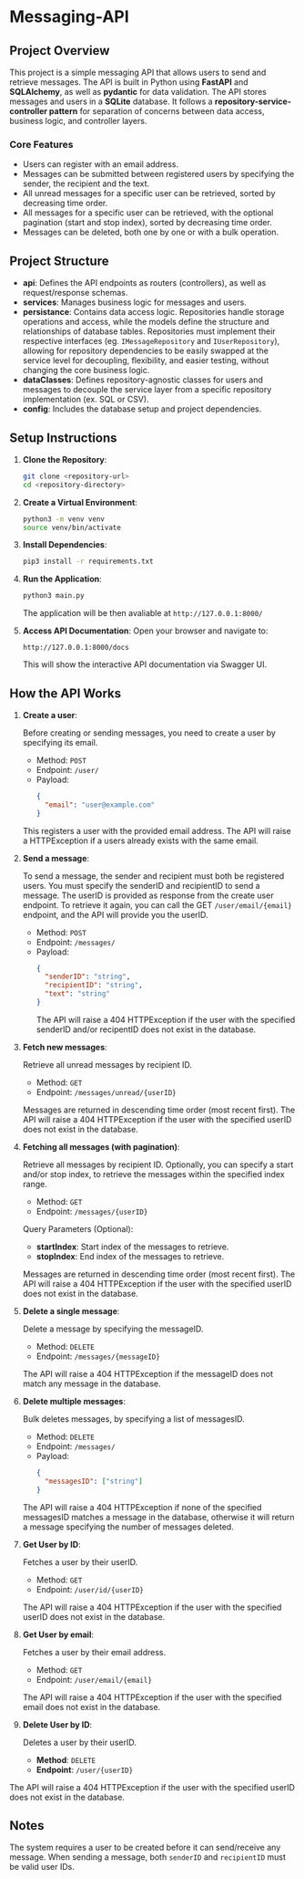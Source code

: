 # Messaging-API

## Project Overview

This project is a simple messaging API that allows users to send and retrieve messages.
The API is built in Python using **FastAPI** and **SQLAlchemy**, as well as **pydantic** for data validation. The API stores messages and users in a **SQLite** database.
It follows a **repository-service-controller pattern** for separation of concerns between data access, business logic, and controller layers.

### Core Features

- Users can register with an email address.
- Messages can be submitted between registered users by specifying the sender, the recipient and the text.
- All unread messages for a specific user can be retrieved, sorted by decreasing time order.
- All messages for a specific user can be retrieved, with the optional pagination (start and stop index), sorted by decreasing time order.
- Messages can be deleted, both one by one or with a bulk operation.

## Project Structure

- **api**: Defines the API endpoints as routers (controllers), as well as request/response schemas.
- **services**: Manages business logic for messages and users.
- **persistance**: Contains data access logic. Repositories handle storage operations and access, while the models define the structure and relationships of database tables. Repositories must implement their respective interfaces (eg. `IMessageRepository` and `IUserRepository`), allowing for repository dependencies to be easily swapped at the service level for decoupling, flexibility, and easier testing, without changing the core business logic. 
- **dataClasses**: Defines repository-agnostic classes for users and messages to decouple the service layer from a specific repository implementation (ex. SQL or CSV).
- **config**: Includes the database setup and project dependencies.

## Setup Instructions

1. **Clone the Repository**:
    ```bash
    git clone <repository-url>
    cd <repository-directory>
    ```

2. **Create a Virtual Environment**:
    ```bash
    python3 -m venv venv
    source venv/bin/activate
    ```

3. **Install Dependencies**:
    ```bash
    pip3 install -r requirements.txt
    ```

4. **Run the Application**:
    ```bash
    python3 main.py
    ```
    The application will be then avaliable at `http://127.0.0.1:8000/`
5. **Access API Documentation**:
    Open your browser and navigate to:
    ```
    http://127.0.0.1:8000/docs
    ```
    This will show the interactive API documentation via Swagger UI.

## How the API Works

1. **Create a user**:

    Before creating or sending messages, you need to create a user by specifying its email.
    - Method: `POST`
    - Endpoint: `/user/`
    - Payload:
      ```json
      {
        "email": "user@example.com"
      }
      ```
    This registers a user with the provided email address. The API will raise a HTTPException if a users already exists with the same email.

2. **Send a message**:

    To send a message, the sender and recipient must both be registered users.
    You must specify the senderID and recipientID to send a message. The userID is provided as response from the create user endpoint. To retrieve it again, you can call the GET `/user/email/{email}` endpoint, and the API will provide you the userID. 

    - Method: `POST`
    - Endpoint: `/messages/`
    - Payload:
      ```json
      {
        "senderID": "string",
        "recipientID": "string",
        "text": "string"
      }
      ```
      The API will raise a 404 HTTPException if the user with the specified senderID and/or recipentID does not exist in the database.

3. **Fetch new messages**:

    Retrieve all unread messages by recipient ID.
    - Method: `GET`
    - Endpoint: `/messages/unread/{userID}`

    Messages are returned in descending time order (most recent first). The API will raise a 404 HTTPException if the user with the specified userID does not exist in the database.
  
4. **Fetching all messages (with pagination)**:

    Retrieve all messages by recipient ID. Optionally, you can specify a start and/or stop index, to retrieve the messages within the specified index range.
    - Method: `GET`
    - Endpoint: `/messages/{userID}`

   Query Parameters (Optional):
    - **startIndex**: Start index of the messages to retrieve.
    - **stopIndex**: End index of the messages to retrieve.

   Messages are returned in descending time order (most recent first). The API will raise a 404 HTTPException if the user with the specified userID does not exist in the database.

5. **Delete a single message**:

    Delete a message by specifying the messageID.
    - Method: `DELETE`
    - Endpoint: `/messages/{messageID}`

    The API will raise a 404 HTTPException if the messageID does not match any message in the database. 

6. **Delete multiple messages**:

    Bulk deletes messages, by specifying a list of messagesID.
   
    - Method: `DELETE`
    - Endpoint: `/messages/`
    - Payload:
      ```json
      {
        "messagesID": ["string"]
      }
      ```
    The API will raise a 404 HTTPException if none of the specified messagesID matches a message in the database, otherwise it will return a message specifying the number of messages deleted. 

7. **Get User by ID**:

    Fetches a user by their userID.
    - Method: `GET`
    - Endpoint: `/user/id/{userID}`

    The API will raise a 404 HTTPException if the user with the specified userID does not exist in the database.
  
8. **Get User by email**:

    Fetches a user by their email address.
    - Method: `GET`
    - Endpoint: `/user/email/{email}`

    The API will raise a 404 HTTPException if the user with the specified email does not exist in the database.
  
9.  **Delete User by ID**:

    Deletes a user by their userID.
    - **Method**: `DELETE`
    - **Endpoint**: `/user/{userID}`

   The API will raise a 404 HTTPException if the user with the specified userID does not exist in the database.

## Notes

The system requires a user to be created before it can send/receive any message.
When sending a message, both `senderID` and `recipientID` must be valid user IDs. 
